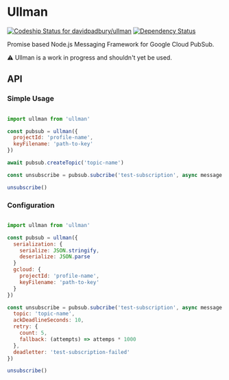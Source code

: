# Ullman

[![Codeship Status for davidpadbury/ullman](https://codeship.com/projects/29ea91e0-a511-0133-754a-7ac2b0a34bb8/status?branch=master)](https://codeship.com/projects/129507)
[![Dependency Status](https://david-dm.org/davidpadbury/ullman.svg)](https://david-dm.org/davidpadbury/ullman)

Promise based Node.js Messaging Framework for Google Cloud PubSub.

:warning: Ullman is a work in progress and shouldn't yet be used.

## API

### Simple Usage
```javascript

import ullman from 'ullman'

const pubsub = ullman({
  projectId: 'profile-name',
  keyFilename: 'path-to-key'
})

await pubsub.createTopic('topic-name')

const unsubscribe = pubsub.subcribe('test-subscription', async message => console.log(message))

unsubscribe()
```

### Configuration

```javascript

import ullman from 'ullman'

const pubsub = ullman({
  serialization: {
    serialize: JSON.stringify,
    deserialize: JSON.parse
  }
  gcloud: {
    projectId: 'profile-name',
    keyFilename: 'path-to-key'
  }
})

const unsubscribe = pubsub.subcribe('test-subscription', async message => console.log(message), {
  topic: 'topic-name',
  ackDeadlineSeconds: 10,
  retry: {
    count: 5,
    fallback: (attempts) => attemps * 1000
  },
  deadletter: 'test-subscription-failed'
})

unsubscribe()

```
